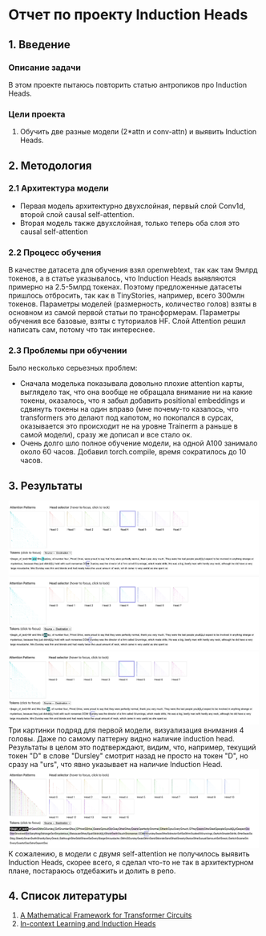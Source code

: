 # Отчет по проекту Induction Heads

## 1. Введение
### Описание задачи
В этом проекте пытаюсь повторить статью антропиков про Induction Heads.

### Цели проекта
1. Обучить две разные модели (2*attn и conv-attn) и выявить Induction Heads.

## 2. Методология
### 2.1 Архитектура модели
- Первая модель архитектурно двухслойная, первый слой Conv1d, второй слой causal self-attention.
- Вторая модель также двухслойная, только теперь оба слоя это causal self-attention

### 2.2 Процесс обучения
В качестве датасета для обучения взял openwebtext, так как там 9млрд токенов, а в статье указывалось, что Induction Heads выявляются примерно на 2.5-5млрд токенах. Поэтому предложенные датасеты пришлось отбросить, так как в TinyStories, например, всего 300млн токенов. Параметры моделей (размерность, количество голов) взяты в основном из самой первой статьи по трансформерам. Параметры обучения все базовые, взяты с туториалов HF. Слой Attention решил написать сам, потому что так интереснее. 

### 2.3 Проблемы при обучении
Было несколько серьезных проблем:
- Сначала моделька показывала довольно плохие attention карты, выглядело так, что она вообще не обращала внимание ни на какие токены, оказалось, что я забыл добавить positional embeddings и сдвинуть токены на один вправо (мне почему-то казалось, что transformers это делают под капотом, но покопался в сурсах, оказывается это происходит не на уровне Trainerm а раньше в самой модели), сразу же дописал и все стало ок.
- Очень долго шло полное обучение модели, на одной А100 занимало около 60 часов. Добавил torch.compile, время сократилось до 10 часов.


## 3. Результаты

<img src="assets/coat_h4_1.png" alt="behavioral score" width="500"/>
<img src="assets/coat_h4_2.png" alt="behavioral score" width="500"/>
<img src="assets/coat_h4_3.png" alt="behavioral score" width="500"/>
Три картинки подряд для первой модели, визуализация внимания 4 головы. Даже по самому паттерну видно наличие induction head. Результаты в целом это подтверждают, видим, что, например, текущий токен "D" в слове "Dursley" смотрит назад не просто на токен "D", но сразу на "urs", что явно указывает на наличие Induction Head.

<img src="assets/atat_full.png" alt="behavioral score" width="500"/>
К сожалению, в модели с двумя self-attention не получилось выявить Induction Heads, скорее всего, я сделал что-то не так в архитектурном плане, постараюсь отдебажить и долить в репо.


## 4. Список литературы
1. [A Mathematical Framework for Transformer Circuits](https://transformer-circuits.pub/2021/framework/index.html)
2. [In-context Learning and Induction Heads](https://transformer-circuits.pub/2022/in-context-learning-and-induction-heads/index.html)